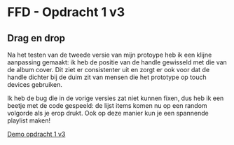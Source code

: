 # FFD - Opdracht 1 v3
## Drag en drop

Na het testen van de tweede versie van mijn protoype heb ik een klijne aanpassing gemaakt: ik heb de positie van de handle gewisseld met die van de album cover. Dit ziet er consistenter uit en zorgt er ook voor dat de handle dichter bij de duim zit van mensen die het prototype op touch devices gebruiken.

Ik heb de bug die in de vorige versies zat niet kunnen fixen, dus heb ik een beetje met de code gespeeld: de lijst items komen nu op een random volgorde als je erop drukt. Ook op deze manier kun je een spannende playlist maken!

[Demo opdracht 1 v3](https://francescodelange.github.io/ffd/Opdracht%201/v3/ "Opdracht 1 v3")
